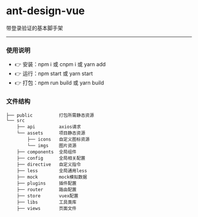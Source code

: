 # ant-design-vue
带登录验证的基本脚手架

---

### 使用说明

- :point_right: 安装：npm i 或 cnpm i 或 yarn add
- :point_right: 运行：npm start 或 yarn start
- :point_right: 打包：npm run build 或 yarn build

### 文件结构

```shell
├── public          打包所需静态资源
└── src
    ├── api         axios请求
    └── assets      项目静态资源
        ├── icons   自定义图标资源
        └── imgs    图片资源
    ├── components  全局组件
    ├── config      全局相关配置
    ├── directive   自定义指令
    ├── less        全局通用less
    ├── mock        mock模拟数据
    ├── plugins     插件配置
    ├── router      路由配置
    ├── store       vuex配置
    ├── libs        工具类库
    ├── views       页面文件
```
